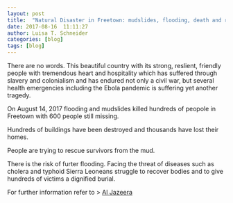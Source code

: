 ```yaml
---
layout: post
title: 	"Natural Disaster in Freetown: mudslides, flooding, death and resilience"
date: 2017-08-16  11:11:27
author: Luisa T. Schneider
categories: [blog]
tags: [blog]
---
```

There are no words. This beautiful country with its strong, reslient, friendly people with tremendous heart and hospitality which has suffered through slavery and colonialism and has endured not only a civil war, but several health emergencies including the Ebola pandemic is suffering yet another tragedy.

On August 14, 2017 flooding and mudslides killed hundreds of peopole in Freetown with 600 people still missing. 

Hundreds of buildings have been destroyed and thousands have lost their homes. 

People are trying to rescue survivors from the mud.

There is the risk of furter flooding. 
Facing the threat of diseases such as cholera and typhoid Sierra Leoneans struggle to recover bodies and to give hundreds of victims a dignified burial.

For further information refer to > [Al Jazeera](http://www.aljazeera.com/indepth/features/2017/08/sierra-leone-mudslide-170816053741558.html)

